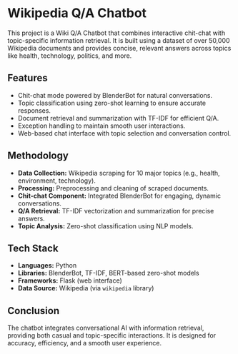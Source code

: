 # Wikipedia Q/A Chatbot

This project is a Wiki Q/A Chatbot that combines interactive chit-chat with topic-specific information retrieval. It is built using a dataset of over 50,000 Wikipedia documents and provides concise, relevant answers across topics like health, technology, politics, and more.

## Features
- Chit-chat mode powered by BlenderBot for natural conversations.
- Topic classification using zero-shot learning to ensure accurate responses.
- Document retrieval and summarization with TF-IDF for efficient Q/A.
- Exception handling to maintain smooth user interactions.
- Web-based chat interface with topic selection and conversation control.

## Methodology
- **Data Collection:** Wikipedia scraping for 10 major topics (e.g., health, environment, technology).
- **Processing:** Preprocessing and cleaning of scraped documents.
- **Chit-chat Component:** Integrated BlenderBot for engaging, dynamic conversations.
- **Q/A Retrieval:** TF-IDF vectorization and summarization for precise answers.
- **Topic Analysis:** Zero-shot classification using NLP models.

## Tech Stack
- **Languages:** Python
- **Libraries:** BlenderBot, TF-IDF, BERT-based zero-shot models
- **Frameworks:** Flask (web interface)
- **Data Source:** Wikipedia (via `wikipedia` library)

## Conclusion
The chatbot integrates conversational AI with information retrieval, providing both casual and topic-specific interactions. It is designed for accuracy, efficiency, and a smooth user experience.
